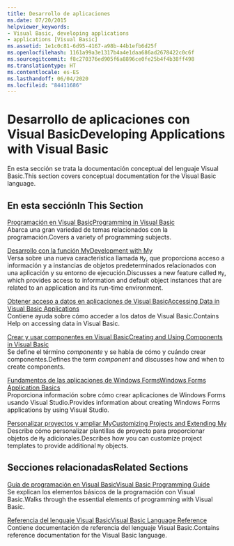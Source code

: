 ```yaml
---
title: Desarrollo de aplicaciones
ms.date: 07/20/2015
helpviewer_keywords:
- Visual Basic, developing applications
- applications [Visual Basic]
ms.assetid: 1e1c0c81-6d95-4167-a98b-44b1efb6d25f
ms.openlocfilehash: 1161a99a3e1317b4a4e1daa686ad2678422c0c6f
ms.sourcegitcommit: f8c270376ed905f6a8896ce0fe25b4f4b38ff498
ms.translationtype: HT
ms.contentlocale: es-ES
ms.lasthandoff: 06/04/2020
ms.locfileid: "84411686"
---
```

# <a name="developing-applications-with-visual-basic"></a><span data-ttu-id="f2dfc-102">Desarrollo de aplicaciones con Visual Basic</span><span class="sxs-lookup"><span data-stu-id="f2dfc-102">Developing Applications with Visual Basic</span></span>

<span data-ttu-id="f2dfc-103">En esta sección se trata la documentación conceptual del lenguaje Visual Basic.</span><span class="sxs-lookup"><span data-stu-id="f2dfc-103">This section covers conceptual documentation for the Visual Basic language.</span></span>  
  
## <a name="in-this-section"></a><span data-ttu-id="f2dfc-104">En esta sección</span><span class="sxs-lookup"><span data-stu-id="f2dfc-104">In This Section</span></span>  

 [<span data-ttu-id="f2dfc-105">Programación en Visual Basic</span><span class="sxs-lookup"><span data-stu-id="f2dfc-105">Programming in Visual Basic</span></span>](programming/index.md)  
 <span data-ttu-id="f2dfc-106">Abarca una gran variedad de temas relacionados con la programación.</span><span class="sxs-lookup"><span data-stu-id="f2dfc-106">Covers a variety of programming subjects.</span></span>  
  
 [<span data-ttu-id="f2dfc-107">Desarrollo con la función My</span><span class="sxs-lookup"><span data-stu-id="f2dfc-107">Development with My</span></span>](development-with-my/index.md)  
 <span data-ttu-id="f2dfc-108">Versa sobre una nueva característica llamada `My`, que proporciona acceso a información y a instancias de objetos predeterminados relacionados con una aplicación y su entorno de ejecución.</span><span class="sxs-lookup"><span data-stu-id="f2dfc-108">Discusses a new feature called `My`, which provides access to information and default object instances that are related to an application and its run-time environment.</span></span>  
  
 [<span data-ttu-id="f2dfc-109">Obtener acceso a datos en aplicaciones de Visual Basic</span><span class="sxs-lookup"><span data-stu-id="f2dfc-109">Accessing Data in Visual Basic Applications</span></span>](accessing-data.md)  
 <span data-ttu-id="f2dfc-110">Contiene ayuda sobre cómo acceder a los datos de Visual Basic.</span><span class="sxs-lookup"><span data-stu-id="f2dfc-110">Contains Help on accessing data in Visual Basic.</span></span>  
  
 [<span data-ttu-id="f2dfc-111">Crear y usar componentes en Visual Basic</span><span class="sxs-lookup"><span data-stu-id="f2dfc-111">Creating and Using Components in Visual Basic</span></span>](creating-and-using-components.md)  
 <span data-ttu-id="f2dfc-112">Se define el término *componente* y se habla de cómo y cuándo crear componentes.</span><span class="sxs-lookup"><span data-stu-id="f2dfc-112">Defines the term *component* and discusses how and when to create components.</span></span>  
  
 [<span data-ttu-id="f2dfc-113">Fundamentos de las aplicaciones de Windows Forms</span><span class="sxs-lookup"><span data-stu-id="f2dfc-113">Windows Forms Application Basics</span></span>](windows-forms/index.md)  
 <span data-ttu-id="f2dfc-114">Proporciona información sobre cómo crear aplicaciones de Windows Forms usando Visual Studio.</span><span class="sxs-lookup"><span data-stu-id="f2dfc-114">Provides information about creating Windows Forms applications by using Visual Studio.</span></span>  
  
 [<span data-ttu-id="f2dfc-115">Personalizar proyectos y ampliar My</span><span class="sxs-lookup"><span data-stu-id="f2dfc-115">Customizing Projects and Extending My</span></span>](customizing-extending-my/index.md)  
 <span data-ttu-id="f2dfc-116">Describe cómo personalizar plantillas de proyecto para proporcionar objetos de `My` adicionales.</span><span class="sxs-lookup"><span data-stu-id="f2dfc-116">Describes how you can customize project templates to provide additional `My` objects.</span></span>  
  
## <a name="related-sections"></a><span data-ttu-id="f2dfc-117">Secciones relacionadas</span><span class="sxs-lookup"><span data-stu-id="f2dfc-117">Related Sections</span></span>  

 [<span data-ttu-id="f2dfc-118">Guía de programación en Visual Basic</span><span class="sxs-lookup"><span data-stu-id="f2dfc-118">Visual Basic Programming Guide</span></span>](../programming-guide/index.md)  
 <span data-ttu-id="f2dfc-119">Se explican los elementos básicos de la programación con Visual Basic.</span><span class="sxs-lookup"><span data-stu-id="f2dfc-119">Walks through the essential elements of programming with Visual Basic.</span></span>  
  
 [<span data-ttu-id="f2dfc-120">Referencia del lenguaje Visual Basic</span><span class="sxs-lookup"><span data-stu-id="f2dfc-120">Visual Basic Language Reference</span></span>](../language-reference/index.md)  
 <span data-ttu-id="f2dfc-121">Contiene documentación de referencia del lenguaje Visual Basic.</span><span class="sxs-lookup"><span data-stu-id="f2dfc-121">Contains reference documentation for the Visual Basic language.</span></span>
